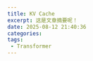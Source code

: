 ```yaml
---
title: KV Cache
excerpt: 这是文章摘要呢！
date: 2025-08-12 21:40:36
categories:
tags:
 - Transformer
---
```

